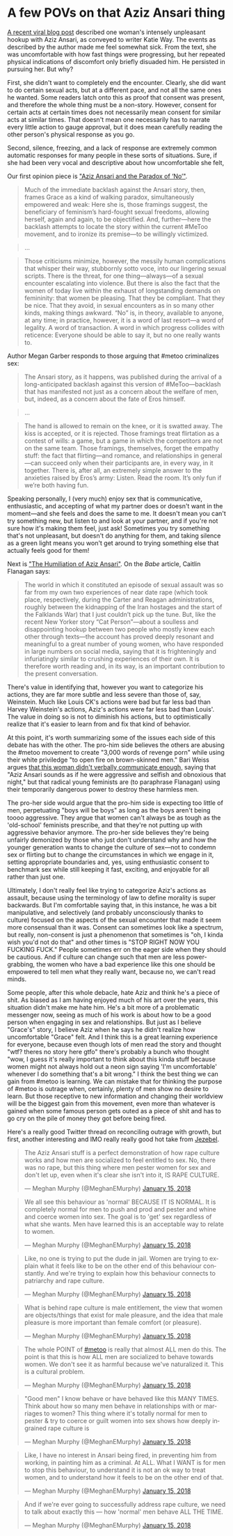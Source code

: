 # A few POVs on that Aziz Ansari thing

[A recent viral blog post](https://babe.net/2018/01/13/aziz-ansari-28355) described one woman's intensely unpleasant hookup with Aziz Ansari, as conveyed to writer Katie Way. The events as described by the author made me feel somewhat sick. From the text, she was uncomfortable with how fast things were progressing, but her repeated physical indications of discomfort only briefly disuaded him. He persisted in pursuing her. But why?

First, she didn't want to completely end the encounter. Clearly, she did want to do certain sexual acts, but at a different pace, and not all the same ones he wanted. Some readers latch onto this as proof that consent was present, and therefore the whole thing must be a non-story. However, consent for certain acts at certain times does not necessarily mean consent for similar acts at similar times. That doesn't mean one necessarily has to narrate every little action to gauge approval, but it does mean carefully reading the other person's physical response as you go. 

Second, silence, freezing, and a lack of response are extremely common automatic responses for many people in these sorts of situations. Sure, if she had been very vocal and descriptive about how uncomfortable she felt, 

Our first opinion piece is ["Aziz Ansari and the Paradox of ‘No’"](https://www.theatlantic.com/entertainment/archive/2018/01/aziz-ansari-and-the-paradox-of-no/550556/).

> Much of the immediate backlash against the Ansari story, then, frames Grace as a kind of walking paradox, simultaneously empowered and weak: Here she is, those framings suggest, the beneficiary of feminism’s hard-fought sexual freedoms, allowing herself, again and again, to be objectified. And, further—here the backlash attempts to locate the story within the current #MeToo movement, and to ironize its premise—to be willingly victimized.

> ...

> Those criticisms minimize, however, the messily human complications that whisper their way, stubbornly sotto voce, into our lingering sexual scripts. There is the threat, for one thing—always—of a sexual encounter escalating into violence. But there is also the fact that the women of today live within the exhaust of longstanding demands on femininity: that women be pleasing. That they be compliant. That they be nice. That they avoid, in sexual encounters as in so many other kinds, making things awkward. “No” is, in theory, available to anyone, at any time; in practice, however, it is a word of last resort—a word of legality. A word of transaction. A word in which progress collides with reticence: Everyone should be able to say it, but no one really wants to.

Author Megan Garber responds to those arguing that #metoo criminalizes sex:

> The Ansari story, as it happens, was published during the arrival of a long-anticipated backlash against this version of #MeToo—backlash that has manifested not just as a concern about the welfare of men, but, indeed, as a concern about the fate of Eros himself.

> ...

> The hand is allowed to remain on the knee, or it is swatted away. The kiss is accepted, or it is rejected. Those framings treat flirtation as a contest of wills: a game, but a game in which the competitors are not on the same team. Those framings, themselves, forget the empathy stuff: the fact that flirting—and romance, and relationships in general—can succeed only when their participants are, in every way, in it together. There is, after all, an extremely simple answer to the anxieties raised by Eros’s army: Listen. Read the room. It’s only fun if we’re both having fun.

Speaking personally, I (very much) enjoy sex that is communicative, enthusiastic, and accepting of what my partner does or doesn't want in the moment—and she feels and does the same to me. It doesn't mean you can't try something new, but listen to and look at your partner, and if you're not sure how it's making them feel, just ask! Sometimes you try something that's not unpleasant, but doesn't do anything for them, and taking silence as a green light means you won't get around to trying something else that actually feels good for them!

Next is ["The Humiliation of Aziz Ansari"](https://www.theatlantic.com/entertainment/archive/2018/01/the-humiliation-of-aziz-ansari/550541/). On the *Babe* article, Caitlin Flanagan says:

>The world in which it constituted an episode of sexual assault was so far from my own two experiences of near date rape (which took place, respectively, during the Carter and Reagan administrations, roughly between the kidnapping of the Iran hostages and the start of the Falklands War) that I just couldn’t pick up the tune. But, like the recent New Yorker story “Cat Person”—about a soulless and disappointing hookup between two people who mostly knew each other through texts—the account has proved deeply resonant and meaningful to a great number of young women, who have responded in large numbers on social media, saying that it is frighteningly and infuriatingly similar to crushing experiences of their own. It is therefore worth reading and, in its way, is an important contribution to the present conversation.

There's value in identifying that, however you want to categorize his actions, they are far more subtle and less severe than those of, say, Weinstein. Much like Louis CK's actions were bad but far less bad than Harvey Weinstein's actions, Aziz's actions were far less bad than Louis'. The value in doing so is not to diminish his actions, but to optimistically realize that it's easier to learn from and fix that kind of behavior.

At this point, it's worth summarizing some of the issues each side of this debate has with the other. The pro-him side believes the others are abusing the #metoo movement to create "3,000 words of revenge porn" while using their white priviledge "to open fire on brown-skinned men." Bari Weiss argues [that this woman didn't verbally communicate enough,](https://www.nytimes.com/2018/01/15/opinion/aziz-ansari-babe-sexual-harassment.html) saying that "Aziz Ansari sounds as if he were aggressive and selfish and obnoxious that night," but that radical young feminists are (to paraphrase Flanagan) using their temporarily dangerous power to destroy these harmless men. 

The pro-her side would argue that the pro-him side is expecting too little of men, perpetuating "boys will be boys" as long as the boys aren't being toooo aggressive. They argue that women can't always be as tough as the 'old-school' feminists prescribe, and that they're not putting up with aggressive behavior anymore. The pro-her side believes they're being unfairly demonized by those who just don't understand why and how the younger generation wants to change the culture of sex—not to condemn sex or flirting but to change the circumstances in which we engage in it, setting appropriate boundaries and, yes, using enthusiastic consent to benchmark sex while still keeping it fast, exciting, and enjoyable for all rather than just one.

Ultimately, I don't really feel like trying to categorize Aziz's actions as assault, because using the terminology of law to define morality is super backwards. But I'm comfortable saying that, in this instance, he was a bit manipulative, and selectively (and probably unconsciously thanks to culture) focused on the aspects of the sexual encounter that made it seem more consensual than it was. Consent can sometimes look like a spectrum, but really, non-consent is just a phenomenon that sometimes is "oh, I kinda wish you'd not do that" and other times is "STOP RIGHT NOW YOU FUCKING FUCK." People sometimes err on the eager side when they should be cautious. And if culture can change such that men are less power-grabbing, the women who have a bad experience like this one should be empowered to tell men what they really want, because no, we can't read minds.

Some people, after this whole debacle, hate Aziz and think he's a piece of shit. As biased as I am having enjoyed much of his art over the years, this situation didn't make me hate him. He's a bit more of a problematic messenger now, seeing as much of his work is about how to be a good person when engaging in sex and relationships. But just as I believe "Grace's" story, I believe Aziz when he says he didn't realize how uncomfortable "Grace" felt. And I think this is a great learning experience for everyone, because even though lots of men read the story and thought "wtf? theres no story here gtfo" there's probably a bunch who thought "wow, I guess it's really important to think about this kinda stuff because women might not always hold out a neon sign saying 'I'm uncomfortable' whenever I do something that's a bit wrong." I think the best thing we can gain from #metoo is learning. We can mistake that for thinking the purpose of #metoo is outrage when, certainly, plenty of men show no desire to learn. But those receptive to new information and changing their worldview will be the biggest gain from this movement, even more than whatever is gained when some famous person gets outed as a piece of shit and has to go cry on the pile of money they got before being fired.

Here's a really good Twitter thread on reconciling outrage with growth, but first, another interesting and IMO really really good hot take from [Jezebel](https://jezebel.com/babe-what-are-you-doing-1822114753).

<blockquote class="twitter-tweet" data-lang="en"><p lang="en" dir="ltr">The Aziz Ansari stuff is a perfect demonstration of how rape culture works and how men are socialized to feel entitled to sex. No, there was no rape, but this thing where men pester women for sex and don&#39;t let up, even when it&#39;s clear she isn&#39;t into it, IS RAPE CULTURE.</p>&mdash; Meghan Murphy (@MeghanEMurphy) <a href="https://twitter.com/MeghanEMurphy/status/952699346138492928?ref_src=twsrc%5Etfw">January 15, 2018</a></blockquote>  
<blockquote class="twitter-tweet" data-conversation="none" data-lang="en"><p lang="en" dir="ltr">We all see this behaviour as &#39;normal&#39; BECAUSE IT IS NORMAL. It is completely normal for men to push and prod and pester and whine and coerce women into sex. The goal is to &#39;get&#39; sex regardless of what she wants. Men have learned this is an acceptable way to relate to women.</p>&mdash; Meghan Murphy (@MeghanEMurphy) <a href="https://twitter.com/MeghanEMurphy/status/952699846787350528?ref_src=twsrc%5Etfw">January 15, 2018</a></blockquote>  
<blockquote class="twitter-tweet" data-conversation="none" data-lang="en"><p lang="en" dir="ltr">Like, no one is trying to put the dude in jail. Women are trying to explain what it feels like to be on the other end of this behaviour constantly. And we&#39;re trying to explain how this behaviour connects to patriarchy and rape culture.</p>&mdash; Meghan Murphy (@MeghanEMurphy) <a href="https://twitter.com/MeghanEMurphy/status/952700190774853633?ref_src=twsrc%5Etfw">January 15, 2018</a></blockquote>  
<blockquote class="twitter-tweet" data-conversation="none" data-lang="en"><p lang="en" dir="ltr">What is behind rape culture is male entitlement, the view that women are objects/things that exist for male pleasure, and the idea that male pleasure is more important than female comfort (or pleasure).</p>&mdash; Meghan Murphy (@MeghanEMurphy) <a href="https://twitter.com/MeghanEMurphy/status/952700568027348992?ref_src=twsrc%5Etfw">January 15, 2018</a></blockquote>  
<blockquote class="twitter-tweet" data-conversation="none" data-lang="en"><p lang="en" dir="ltr">The whole POINT of <a href="https://twitter.com/hashtag/metoo?src=hash&amp;ref_src=twsrc%5Etfw">#metoo</a> is really that almost ALL men do this. The point is that this is how ALL men are socialized to behave towards women. We don&#39;t see it as harmful because we&#39;ve naturalized it. This is a cultural problem.</p>&mdash; Meghan Murphy (@MeghanEMurphy) <a href="https://twitter.com/MeghanEMurphy/status/952700916724936704?ref_src=twsrc%5Etfw">January 15, 2018</a></blockquote>  
<blockquote class="twitter-tweet" data-conversation="none" data-lang="en"><p lang="en" dir="ltr">&quot;Good men&quot; I know behave or have behaved like this MANY TIMES. Think about how so many men behave in relationships with or marriages to women? This thing where it&#39;s totally normal for men to pester &amp; try to coerce or guilt women into sex shows how deeply ingrained rape culture is</p>&mdash; Meghan Murphy (@MeghanEMurphy) <a href="https://twitter.com/MeghanEMurphy/status/952701506217656320?ref_src=twsrc%5Etfw">January 15, 2018</a></blockquote>  
<blockquote class="twitter-tweet" data-conversation="none" data-lang="en"><p lang="en" dir="ltr">Like, I have no interest in Ansari being fired, in preventing him from working, in painting him as a criminal. At ALL. What I WANT is for men to stop this behaviour, to understand it is not an ok way to treat women, and to understand how it feels to be on the other end of that.</p>&mdash; Meghan Murphy (@MeghanEMurphy) <a href="https://twitter.com/MeghanEMurphy/status/952702094548418561?ref_src=twsrc%5Etfw">January 15, 2018</a></blockquote>  
<blockquote class="twitter-tweet" data-conversation="none" data-lang="en"><p lang="en" dir="ltr">And if we&#39;re ever going to successfully address rape culture, we need to talk about exactly this — how &#39;normal&#39; men behave ALL THE TIME.</p>&mdash; Meghan Murphy (@MeghanEMurphy) <a href="https://twitter.com/MeghanEMurphy/status/952702251189002243?ref_src=twsrc%5Etfw">January 15, 2018</a></blockquote>  
